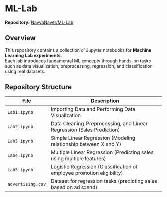 
# ML-Lab

**Repository:** [NavyaNayer/ML-Lab](https://github.com/NavyaNayer/ML-Lab)

## Overview

This repository contains a collection of Jupyter notebooks for **Machine Learning Lab experiments**.  
Each lab introduces fundamental ML concepts through hands-on tasks such as data visualization, preprocessing, regression, and classification using real datasets.

## Repository Structure

| File          | Description                                                                 |
|---------------|-----------------------------------------------------------------------------|
| `Lab1.ipynb`  | Importing Data and Performing Data Visualization                           |
| `Lab2.ipynb`  | Data Cleaning, Preprocessing, and Linear Regression (Sales Prediction)     |
| `Lab3.ipynb`  | Simple Linear Regression (Modeling relationship between X and Y)           |
| `Lab4.ipynb`  | Multiple Linear Regression (Predicting sales using multiple features)      |
| `Lab5.ipynb`  | Logistic Regression (Classification of employee promotion eligibility)     |
| `advertising.csv` | Dataset for regression tasks (predicting sales based on ad spend)     |
